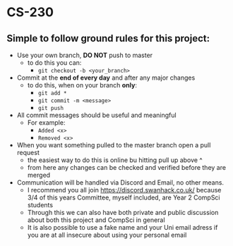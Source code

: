 # CS-230

## Simple to follow ground rules for this project:

* Use your own branch, **DO NOT** push to master
    * to do this you can:
        * `git checkout -b <your_branch>`
* Commit at the **end of every day** and after any major changes
    * to do this, when on your branch **only**:
        * `git add *`
        * `git commit -m <message>`
        * `git push`
* All commit messages should be useful and meaningful
    * For example:
        * `Added <x>`
        * `Removed <x>`
* When you want something pulled to the master branch open a pull request
    * the easiest way to do this is online bu hitting pull up above ^
    * from here any changes can be checked and verified before they are merged
* Communication will be handled via Discord and Email, no other means.
    * I recommend you all join https://discord.swanhack.co.uk/ because 3/4 of this years Committee, myself included, are Year 2 CompSci students
    * Through this we can also have both private and public discussion about both this project and CompSci in general
    * It is also possible to use a fake name and your Uni email adress if you are at all insecure about using your personal email